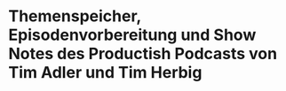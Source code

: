 # Themenspeicher, Episodenvorbereitung und Show Notes des Productish Podcasts von Tim Adler und Tim Herbig
